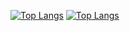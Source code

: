 [![Top Langs](https://github-readme-stats.vercel.app/api/top-langs/?username=KatouMegumii&layout=compact&hide_border=true&langs_count=6&theme=dark#gh-dark-mode-only)](https://github.com/anuraghazra/github-readme-stats#gh-dark-mode-only)
[![Top Langs](https://github-readme-stats.vercel.app/api/top-langs/?username=KatouMegumii&layout=compact&hide_border=true&langs_count=6&theme=default#gh-light-mode-only)](https://github.com/anuraghazra/github-readme-stats#gh-light-mode-only)
<!--o
**KatouMegumii/KatouMegumii** is a ✨ _special_ ✨ repository because its `README.md` (this file) appears on your GitHub profile.

Here are some ideas to get you started:

- 🔭 I’m currently working on ...
- 🌱 I’m currently learning ...
- 👯 I’m looking to collaborate on ...
- 🤔 I’m looking for help with ...
- 💬 Ask me about ...
- 📫 How to reach me: ...
- 😄 Pronouns: ...
- ⚡ Fun fact: ...
-->
